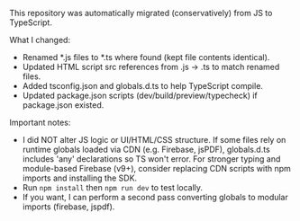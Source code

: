This repository was automatically migrated (conservatively) from JS to TypeScript.

What I changed:
- Renamed *.js files to *.ts where found (kept file contents identical).
- Updated HTML script src references from .js -> .ts to match renamed files.
- Added tsconfig.json and globals.d.ts to help TypeScript compile.
- Updated package.json scripts (dev/build/preview/typecheck) if package.json existed.

Important notes:
- I did NOT alter JS logic or UI/HTML/CSS structure. If some files rely on runtime globals loaded via CDN (e.g. Firebase, jsPDF),
  globals.d.ts includes 'any' declarations so TS won't error. For stronger typing and module-based Firebase (v9+),
  consider replacing CDN scripts with npm imports and installing the SDK.
- Run `npm install` then `npm run dev` to test locally.
- If you want, I can perform a second pass converting globals to modular imports (firebase, jspdf).
